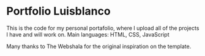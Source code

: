 # Portfolio Luisblanco

This is the code for my personal portafolio, where I upload all of the projects I have and will work on. Main languages: HTML, CSS, JavaScript

Many thanks to The Webshala for the original inspiration on the template.

